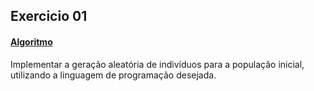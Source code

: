 ## Exercicio 01
#### [Algoritmo](../algoritmos/AG/NewPop.py)

Implementar a geração aleatória de indivíduos para a população inicial, utilizando a linguagem de programação desejada.   
